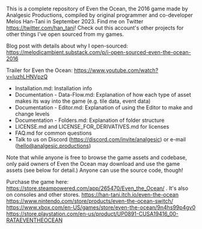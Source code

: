This is a complete repository of Even the Ocean, the 2016 game made by Analgesic Productions, compiled by original programmer and co-developer Melos Han-Tani in September 2023. Find me on Twitter https://twitter.com/han_tani! Check out this account's other projects for other things I've open sourced from my games.

Blog post with details about why I open-sourced: https://melodicambient.substack.com/p/i-open-sourced-even-the-ocean-2016

Trailer for Even the Ocean: https://www.youtube.com/watch?v=luzhLHNVpzQ

- Installation.md: Installation info
- Documentation - Data-Flow.md: Explanation of how each type of asset makes its way into the game (e.g. tile data, event data)
- Documentation - Editor.md: Explanation of using the Editor to make and change levels 
- Documentation - Folders.md: Explanation of folder structure
- LICENSE.md and LICENSE_FOR_DERIVATIVES.md for licenses
- FAQ.md for common questions
- Talk to us on Discord (https://discord.com/invite/analgesic) or e-mail (hello@analgesic.productions)

Note that while anyone is free to browse the game assets and codebase, only paid owners of Even the Ocean may download and use the game assets (see below for detail.) Anyone can use the source code, though!

Purchase the game here: https://store.steampowered.com/app/265470/Even_the_Ocean/ . It's also on consoles and other stores.
https://han-tani.itch.io/even-the-ocean
https://www.nintendo.com/store/products/even-the-ocean-switch/
https://www.xbox.com/en-US/games/store/even-the-ocean/9n4hs99p4gv0
https://store.playstation.com/en-us/product/UP0891-CUSA19416_00-RATAEVENTHEOCEAN

